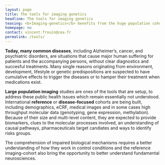 ```yaml
---
layout: page
title: The tools for imaging genetics
headline: The tools for imaging genetics
teasing: <b>Imaging-genetics</b> benefits from the huge population cohorts being built today for the development of prevention strategies in health
homepage: no
contact: vincent.frouin@cea.fr
permalink: /tools/
---
```



**Today, many common diseases**, including Alzheimer’s, cancer, and psychiatric disorders, are situations that cause major human suffering for patients and the accompanying persons, without clear diagnostics and succesful treatments. Many single reasons originating from environment, development, lifestyle or genetic predispositions are suspected to have cumulative effects to trigger the diseases or to hamper their treatment when medications exist.

**Large population imaging** studies are ones of the tools that are setup, to address these public health issues which remain essentially not understood. International **reference** or **disease-focused** cohorts are being built, including demographics, eCRF, medical images and in some cases high throughput molecular data (genotyping, gene expression, methylation). Because of their size and  multi-level content, they are expected to provide biomarkers, clues to the molecular processes involved, an understanding of causal pathways, pharmaceuticals target candiates and ways to identify risks groups.

The comprehension of impaired biological mechanisms requires a better understanding of how they work in control conditions and the reference imaging-cohort also bring the opportunity to 
better understand fundamental neurosciences.
